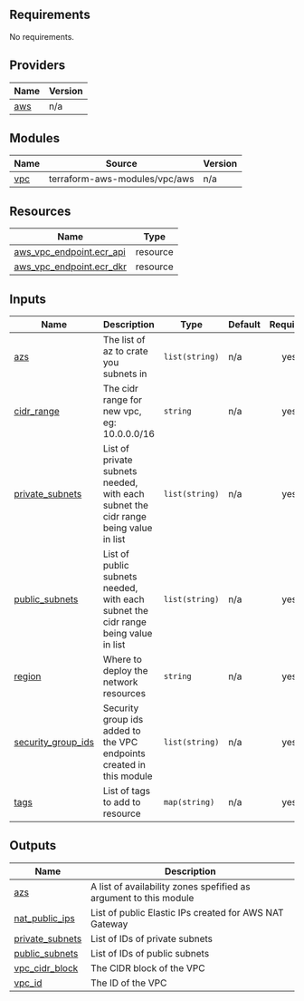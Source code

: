 ## Requirements

No requirements.

## Providers

| Name | Version |
|------|---------|
| <a name="provider_aws"></a> [aws](#provider\_aws) | n/a |

## Modules

| Name | Source | Version |
|------|--------|---------|
| <a name="module_vpc"></a> [vpc](#module\_vpc) | terraform-aws-modules/vpc/aws | n/a |

## Resources

| Name | Type |
|------|------|
| [aws_vpc_endpoint.ecr_api](https://registry.terraform.io/providers/hashicorp/aws/latest/docs/resources/vpc_endpoint) | resource |
| [aws_vpc_endpoint.ecr_dkr](https://registry.terraform.io/providers/hashicorp/aws/latest/docs/resources/vpc_endpoint) | resource |

## Inputs

| Name | Description | Type | Default | Required |
|------|-------------|------|---------|:--------:|
| <a name="input_azs"></a> [azs](#input\_azs) | The list of az to crate you subnets in | `list(string)` | n/a | yes |
| <a name="input_cidr_range"></a> [cidr\_range](#input\_cidr\_range) | The cidr range for new vpc, eg: 10.0.0.0/16 | `string` | n/a | yes |
| <a name="input_private_subnets"></a> [private\_subnets](#input\_private\_subnets) | List of private subnets needed, with each subnet the cidr range being value in list | `list(string)` | n/a | yes |
| <a name="input_public_subnets"></a> [public\_subnets](#input\_public\_subnets) | List of public subnets needed, with each subnet the cidr range being value in list | `list(string)` | n/a | yes |
| <a name="input_region"></a> [region](#input\_region) | Where to deploy the network resources | `string` | n/a | yes |
| <a name="input_security_group_ids"></a> [security\_group\_ids](#input\_security\_group\_ids) | Security group ids added to the VPC endpoints created in this module | `list(string)` | n/a | yes |
| <a name="input_tags"></a> [tags](#input\_tags) | List of tags to add to resource | `map(string)` | n/a | yes |

## Outputs

| Name | Description |
|------|-------------|
| <a name="output_azs"></a> [azs](#output\_azs) | A list of availability zones spefified as argument to this module |
| <a name="output_nat_public_ips"></a> [nat\_public\_ips](#output\_nat\_public\_ips) | List of public Elastic IPs created for AWS NAT Gateway |
| <a name="output_private_subnets"></a> [private\_subnets](#output\_private\_subnets) | List of IDs of private subnets |
| <a name="output_public_subnets"></a> [public\_subnets](#output\_public\_subnets) | List of IDs of public subnets |
| <a name="output_vpc_cidr_block"></a> [vpc\_cidr\_block](#output\_vpc\_cidr\_block) | The CIDR block of the VPC |
| <a name="output_vpc_id"></a> [vpc\_id](#output\_vpc\_id) | The ID of the VPC |

